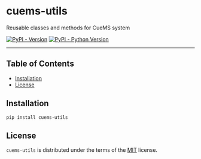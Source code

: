 # cuems-utils
Reusable classes and methods for CueMS system

[![PyPI - Version](https://img.shields.io/pypi/v/cuems-utils.svg)](https://pypi.org/project/cuems-utils)
[![PyPI - Python Version](https://img.shields.io/pypi/pyversions/cuems-utils.svg)](https://pypi.org/project/cuems-utils)

-----

## Table of Contents

- [Installation](#installation)
- [License](#license)

## Installation

```console
pip install cuems-utils
```

## License

`cuems-utils` is distributed under the terms of the [MIT](https://spdx.org/licenses/MIT.html) license.

